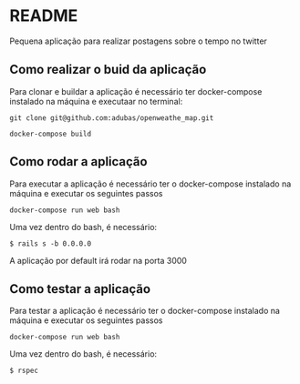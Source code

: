 # README

Pequena aplicação para realizar postagens sobre o tempo no twitter

## Como realizar o buid da aplicação

Para clonar e buildar a aplicação é necessário ter docker-compose instalado na máquina e executaar no terminal:

```
git clone git@github.com:adubas/openweathe_map.git
```

```
docker-compose build
```

## Como rodar a aplicação

Para executar a aplicação é necessário ter o docker-compose instalado na máquina e executar os seguintes passos

```
docker-compose run web bash
```

Uma vez dentro do bash, é necessário:

```
$ rails s -b 0.0.0.0
```

A aplicação por default irá rodar na porta 3000

## Como testar a aplicação

Para testar a aplicação é necessário ter o docker-compose instalado na máquina e executar os seguintes passos

```
docker-compose run web bash
```

Uma vez dentro do bash, é necessário:

```
$ rspec
```
